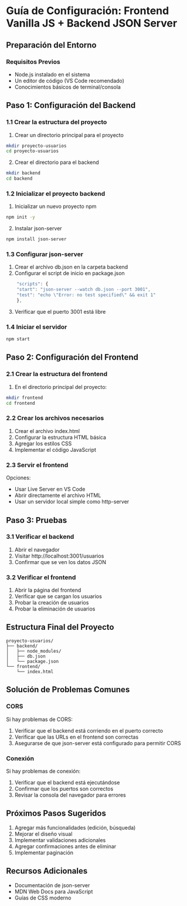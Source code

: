 # Guía de Configuración: Frontend Vanilla JS + Backend JSON Server

## Preparación del Entorno

### Requisitos Previos

-   Node.js instalado en el sistema
-   Un editor de código (VS Code recomendado)
-   Conocimientos básicos de terminal/consola

## Paso 1: Configuración del Backend

### 1.1 Crear la estructura del proyecto

1. Crear un directorio principal para el proyecto

```bash
mkdir proyecto-usuarios
cd proyecto-usuarios
```

2. Crear el directorio para el backend

```bash
mkdir backend
cd backend
```

### 1.2 Inicializar el proyecto backend

1. Inicializar un nuevo proyecto npm

```bash
npm init -y
```

2. Instalar json-server

```bash
npm install json-server
```

### 1.3 Configurar json-server

1. Crear el archivo db.json en la carpeta backend
2. Configurar el script de inicio en package.json

```js
    "scripts": {
    "start": "json-server --watch db.json --port 3001",
    "test": "echo \"Error: no test specified\" && exit 1"
    },
```

3. Verificar que el puerto 3001 está libre

### 1.4 Iniciar el servidor

```bash
npm start
```

## Paso 2: Configuración del Frontend

### 2.1 Crear la estructura del frontend

1. En el directorio principal del proyecto:

```bash
mkdir frontend
cd frontend
```

### 2.2 Crear los archivos necesarios

1. Crear el archivo index.html
2. Configurar la estructura HTML básica
3. Agregar los estilos CSS
4. Implementar el código JavaScript

### 2.3 Servir el frontend

Opciones:

-   Usar Live Server en VS Code
-   Abrir directamente el archivo HTML
-   Usar un servidor local simple como http-server

## Paso 3: Pruebas

### 3.1 Verificar el backend

1. Abrir el navegador
2. Visitar http://localhost:3001/usuarios
3. Confirmar que se ven los datos JSON

### 3.2 Verificar el frontend

1. Abrir la página del frontend
2. Verificar que se cargan los usuarios
3. Probar la creación de usuarios
4. Probar la eliminación de usuarios

## Estructura Final del Proyecto

```
proyecto-usuarios/
├── backend/
│   ├── node_modules/
│   ├── db.json
│   └── package.json
└── frontend/
    └── index.html
```

## Solución de Problemas Comunes

### CORS

Si hay problemas de CORS:

1. Verificar que el backend está corriendo en el puerto correcto
2. Verificar que las URLs en el frontend son correctas
3. Asegurarse de que json-server está configurado para permitir CORS

### Conexión

Si hay problemas de conexión:

1. Verificar que el backend está ejecutándose
2. Confirmar que los puertos son correctos
3. Revisar la consola del navegador para errores

## Próximos Pasos Sugeridos

1. Agregar más funcionalidades (edición, búsqueda)
2. Mejorar el diseño visual
3. Implementar validaciones adicionales
4. Agregar confirmaciones antes de eliminar
5. Implementar paginación

## Recursos Adicionales

-   Documentación de json-server
-   MDN Web Docs para JavaScript
-   Guías de CSS moderno
